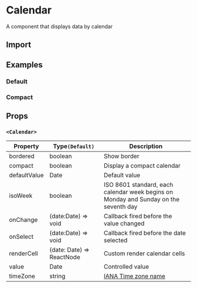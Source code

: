 # Calendar

A component that displays data by calendar

## Import

<!--{include:(components/calendar/fragments/import.md)}-->

## Examples

### Default

<!--{include:`basic.md`}-->

### Compact

<!--{include:`compact.md`}-->

## Props

### `<Calendar>`

| Property     | Type`(Default)`           | Description                                                                          |
| ------------ | ------------------------- | ------------------------------------------------------------------------------------ |
| bordered     | boolean                   | Show border                                                                          |
| compact      | boolean                   | Display a compact calendar                                                           |
| defaultValue | Date                      | Default value                                                                        |
| isoWeek      | boolean                   | ISO 8601 standard, each calendar week begins on Monday and Sunday on the seventh day |
| onChange     | (date:Date) => void       | Callback fired before the value changed                                              |
| onSelect     | (date:Date) => void       | Callback fired before the date selected                                              |
| renderCell   | (date: Date) => ReactNode | Custom render calendar cells                                                         |
| value        | Date                      | Controlled value                                                                     |
| timeZone     | string                    | [IANA Time zone name](/components/date-picker#Time%20Zone%20List)                    |
